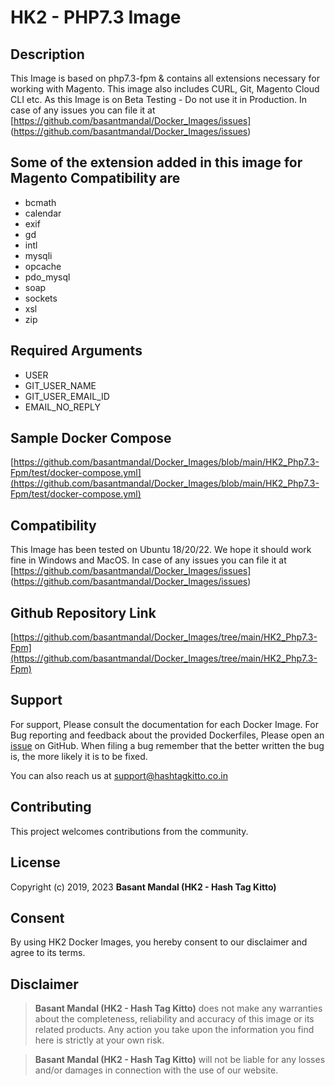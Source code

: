 # HK2 - PHP7.3 Image

## Description

This Image is based on php7.3-fpm & contains all extensions necessary for working with Magento. This image also includes CURL, Git, Magento Cloud CLI etc. As this Image is on Beta Testing - Do not use it in Production. In case of any issues you can file it at [https://github.com/basantmandal/Docker_Images/issues] (<https://github.com/basantmandal/Docker_Images/issues>)

## Some of the extension added in this image for Magento Compatibility are

- bcmath
- calendar
- exif
- gd
- intl
- mysqli
- opcache
- pdo_mysql
- soap
- sockets
- xsl
- zip

## Required Arguments

- USER
- GIT_USER_NAME
- GIT_USER_EMAIL_ID
- EMAIL_NO_REPLY

## Sample Docker Compose

[https://github.com/basantmandal/Docker_Images/blob/main/HK2_Php7.3-Fpm/test/docker-compose.yml](https://github.com/basantmandal/Docker_Images/blob/main/HK2_Php7.3-Fpm/test/docker-compose.yml)

## Compatibility

This Image has been tested on Ubuntu 18/20/22. We hope it should work fine in Windows and MacOS. In case of any issues you can file it at [https://github.com/basantmandal/Docker_Images/issues] (<https://github.com/basantmandal/Docker_Images/issues>)

## Github Repository Link

[https://github.com/basantmandal/Docker_Images/tree/main/HK2_Php7.3-Fpm](https://github.com/basantmandal/Docker_Images/tree/main/HK2_Php7.3-Fpm)

## Support

For support, Please consult the documentation for each Docker Image. For Bug reporting and feedback about the provided Dockerfiles, Please open an [issue](https://github.com/basantmandal/Docker_Images/issues) on GitHub. When filing a bug remember that the better written the bug is, the more likely it is to be fixed.

You can also reach us at <support@hashtagkitto.co.in>

## Contributing

This project welcomes contributions from the community.

## License

Copyright (c) 2019, 2023 **Basant Mandal (HK2 - Hash Tag Kitto)**

## Consent

By using HK2 Docker Images, you hereby consent to our disclaimer and agree to its terms.

## Disclaimer

> **Basant Mandal (HK2 - Hash Tag Kitto)** does not make any warranties about the completeness, reliability and accuracy of this image or its related products. Any action you take upon the information you find here is strictly at your own risk.

> **Basant Mandal (HK2 - Hash Tag Kitto)** will not be liable for any losses and/or damages in connection with the use of our website.
